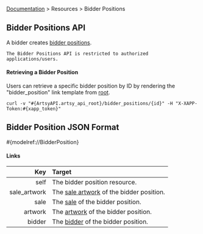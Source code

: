 [Documentation](/docs) &gt; Resources &gt; Bidder Positions

## Bidder Positions API

A bidder creates [bidder positions](/docs/bidder_positions).

``` alert[danger]
The Bidder Positions API is restricted to authorized applications/users.
```

#### Retrieving a Bidder Position

Users can retrieve a specific bidder position by ID by rendering the "bidder_position" link template from [root](#{ArtsyAPI.artsy_api_root}).

```
curl -v "#{ArtsyAPI.artsy_api_root}/bidder_positions/{id}" -H "X-XAPP-Token:#{xapp_token}"
```
## Bidder Position JSON Format

#{modelref://BidderPosition}

#### Links

Key                              | Target                                                              |
--------------------------------:|:--------------------------------------------------------------------|
self                             | The bidder position resource.                                       |
sale\_artwork                    | The [sale artwork](docs/sale_artworks) of the bidder position.      |
sale                             | The [sale](/docs/sales) of the bidder position.                     |
artwork                          | The [artwork](/docs/artworks) of the bidder position.               |
bidder                           | The [bidder](/docs/bidders) of the bidder position.               |


